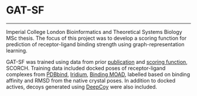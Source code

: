 # GAT-SF

---
Imperial College London Bioinformatics and Theoretical Systems Biology MSc thesis. The focus of this project was to develop a scoring function for prediction of receptor-ligand binding strength using graph-representation learning.

GAT-SF was trained using data from prior [publication](https://doi.org/10.1016/j.jare.2022.07.001) and [scoring function](https://github.com/SMVDGroup/SCORCH), SCORCH. Training data included docked poses of receptor-ligand complexes from [PDBbind](http://pdbbind.org.cn/), [Iridium](https://www.eyesopen.com/iridium-database), [Binding MOAD](https://bindingmoad.org/Home/download), labelled based on binding affinity and RMSD from the native crystal poses. In addition to docked actives, decoys generated using [DeepCoy](https://github.com/oxpig/DeepCoy) were also included.
